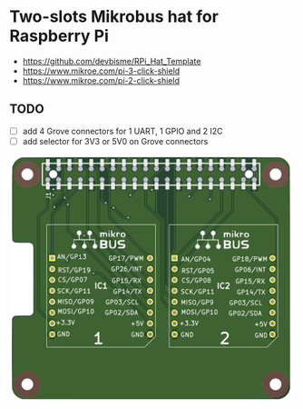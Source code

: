 # Two-slots Mikrobus hat for Raspberry Pi

* https://github.com/devbisme/RPi_Hat_Template
* https://www.mikroe.com/pi-3-click-shield
* https://www.mikroe.com/pi-2-click-shield

## TODO
* [ ] add 4 Grove connectors for 1 UART, 1 GPIO and 2 I2C
* [ ] add selector for 3V3 or 5V0 on Grove connectors

![](mikrobus_x2_hat.png)

